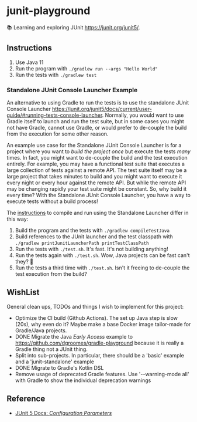 # junit-playground

📚 Learning and exploring JUnit <https://junit.org/junit5/>.

## Instructions

1. Use Java 11
1. Run the program with `./gradlew run --args "Hello World"`
1. Run the tests with `./gradlew test`

### Standalone JUnit Console Launcher Example

An alternative to using Gradle to run the tests is to use the standalone JUnit Console Launcher <https://junit.org/junit5/docs/current/user-guide/#running-tests-console-launcher>.
Normally, you would want to use Gradle itself to launch and run the test suite, but in some cases you might not have
Gradle, cannot use Gradle, or would prefer to de-couple the build from the execution for some other reason. 

An example use case for the Standalone JUnit Console Launcher is for a project where you want to *build the project 
once* but execute the tests *many* times. In fact, you might want to de-couple the build and the test execution 
entirely. For example, you may have a functional test suite that executes a large collection of tests against a remote
API. The test suite itself may be a large project that takes minutes to build and you might want to execute it every
night or every hour against the remote API. But while the remote API may be changing rapidly your test suite might be 
constant. So, why build it every time? With the Standalone JUnit Console Launcher, you have a way to execute tests 
without a build process!    

The [instructions](#instructions) to compile and run using the Standalone Launcher differ in this way:

1. Build the program and the tests with `./gradlew compileTestJava`
1. Build references to the JUnit launcher and the test classpath  with `./gradlew printJunitLauncherPath printTestClassPath`
1. Run the tests with `./test.sh`. It's fast. It's not building anything!
1. Run the tests again with `./test.sh`. Wow, Java projects can be fast can't they? 🚀
1. Run the tests a third time with `./test.sh`. Isn't it freeing to de-couple the test execution from the build? 

## WishList

General clean ups, TODOs and things I wish to implement for this project:

* Optimize the CI build (Github Actions). The set up Java step is slow (20s), why even do it? Maybe make a base Docker 
  image tailor-made for Gradle/Java projects.
* DONE Migrate the Java _Early Access_ example to <https://github.com/dgroomes/gradle-playground> because it is really a
  Gradle thing not a JUnit thing.
* Split into sub-projects. In particular, there should be a 'basic' example and a 'junit-standalone' example
* DONE Migrate to Gradle's Kotlin DSL
* Remove usage of deprecated Gradle features. Use '--warning-mode all' with Gradle to show the individual deprecation
  warnings

## Reference

* [JUnit 5 Docs: *Configuration Parameters*](https://junit.org/junit5/docs/current/user-guide/#running-tests-config-params)
